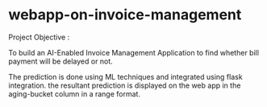 # webapp-on-invoice-management

Project Objective : 

To build an AI-Enabled Invoice Management Application to find whether bill
payment will be delayed or not.

The prediction is done using ML techniques and integrated using flask integration. 
the resultant prediction is displayed on the web app in the aging-bucket column in a range format. 
